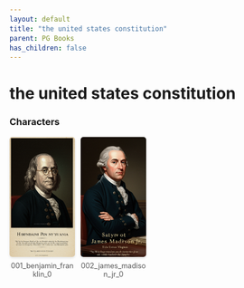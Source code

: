 ```yaml
---
layout: default
title: "the united states constitution"
parent: PG Books
has_children: false
---
```



<style>
.image-gallery {
  display: flex;
  flex-wrap: wrap;
  justify-content: space-between;
  margin-bottom: 20px;
}

.image-row {
  display: flex;
  justify-content: flex-start;
  width: 100%;
  margin-bottom: 20px;
}

.image-item {
  width: 23%;
  margin-right: 2%;
  text-align: center;
}

.image-item:last-child {
  margin-right: 0;
}

.image-item img {
  width: 100%;
  height: auto;
  object-fit: cover;
  border-radius: 5px;
  box-shadow: 0 2px 4px rgba(0,0,0,0.1);
}

.image-item p {
  margin-top: 5px;
  font-size: 0.9em;
  color: #555;
}

.video-container {
  margin: 20px 0;
}
</style>


# the united states constitution

<h3>Characters</h3>
<div class="image-gallery">
<div class="image-row">
  <div class="image-item">
    <img src="../../assets/pg_books_ai_generated_photos/the_united_states_constitution/characters/001_benjamin_franklin_0.png" alt="001_benjamin_franklin_0">
    <p>001_benjamin_franklin_0</p>
  </div>
  <div class="image-item">
    <img src="../../assets/pg_books_ai_generated_photos/the_united_states_constitution/characters/002_james_madison_jr_0.png" alt="002_james_madison_jr_0">
    <p>002_james_madison_jr_0</p>
  </div>
</div>
</div>

